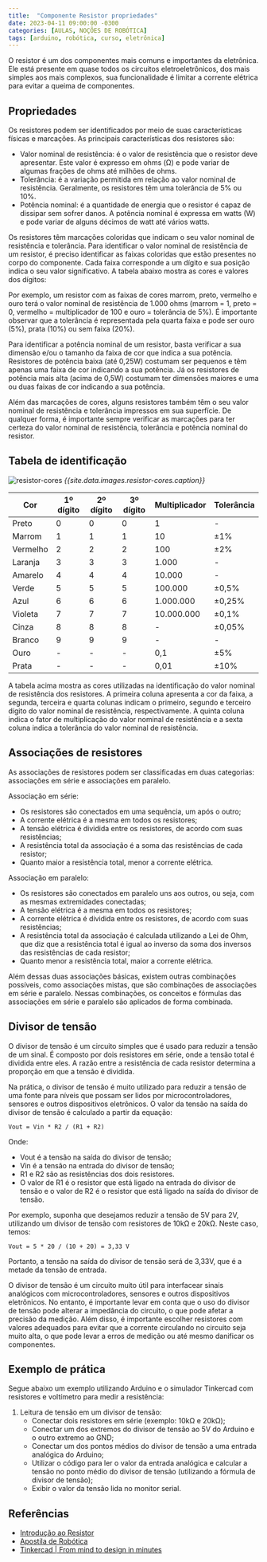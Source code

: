 ```yaml
---
title:  "Componente Resistor propriedades"
date: 2023-04-11 09:00:00 -0300
categories: [AULAS, NOÇÕES DE ROBÓTICA]
tags: [arduino, robótica, curso, eletrônica]
---
```

O resistor é um dos componentes mais comuns e importantes da eletrônica. Ele está presente em quase todos os circuitos eletroeletrônicos, dos mais simples aos mais complexos, sua funcionalidade é limitar a corrente elétrica para evitar a queima de componentes.

## Propriedades

Os resistores podem ser identificados por meio de suas características físicas e marcações. As principais características dos resistores são:

- Valor nominal de resistência: é o valor de resistência que o resistor deve apresentar. Este valor é expresso em ohms (Ω) e pode variar de algumas frações de ohms até milhões de ohms.
- Tolerância: é a variação permitida em relação ao valor nominal de resistência. Geralmente, os resistores têm uma tolerância de 5% ou 10%.
- Potência nominal: é a quantidade de energia que o resistor é capaz de dissipar sem sofrer danos. A potência nominal é expressa em watts (W) e pode variar de alguns décimos de watt até vários watts.

Os resistores têm marcações coloridas que indicam o seu valor nominal de resistência e tolerância. Para identificar o valor nominal de resistência de um resistor, é preciso identificar as faixas coloridas que estão presentes no corpo do componente. Cada faixa corresponde a um dígito e sua posição indica o seu valor significativo. A tabela abaixo mostra as cores e valores dos dígitos:

Por exemplo, um resistor com as faixas de cores marrom, preto, vermelho e ouro terá o valor nominal de resistência de 1.000 ohms (marrom = 1, preto = 0, vermelho = multiplicador de 100 e ouro = tolerância de 5%). É importante observar que a tolerância é representada pela quarta faixa e pode ser ouro (5%), prata (10%) ou sem faixa (20%).

Para identificar a potência nominal de um resistor, basta verificar a sua dimensão e/ou o tamanho da faixa de cor que indica a sua potência. Resistores de potência baixa (até 0,25W) costumam ser pequenos e têm apenas uma faixa de cor indicando a sua potência. Já os resistores de potência mais alta (acima de 0,5W) costumam ter dimensões maiores e uma ou duas faixas de cor indicando a sua potência.

Além das marcações de cores, alguns resistores também têm o seu valor nominal de resistência e tolerância impressos em sua superfície. De qualquer forma, é importante sempre verificar as marcações para ter certeza do valor nominal de resistência, tolerância e potência nominal do resistor.

## Tabela de identificação

![resistor-cores]({{site.data.images.resistor-cores.link}})
_{{site.data.images.resistor-cores.caption}}_

| Cor      | 1º dígito | 2º dígito | 3º dígito | Multiplicador | Tolerância |
| -------- | --------- | --------- | --------- | ------------- | ---------- |
| Preto    | 0         | 0         | 0         | 1             | -          |
| Marrom   | 1         | 1         | 1         | 10            | ±1%        |
| Vermelho | 2         | 2         | 2         | 100           | ±2%        |
| Laranja  | 3         | 3         | 3         | 1.000         | -          |
| Amarelo  | 4         | 4         | 4         | 10.000        | -          |
| Verde    | 5         | 5         | 5         | 100.000       | ±0,5%      |
| Azul     | 6         | 6         | 6         | 1.000.000     | ±0,25%     |
| Violeta  | 7         | 7         | 7         | 10.000.000    | ±0,1%      |
| Cinza    | 8         | 8         | 8         | -             | ±0,05%     |
| Branco   | 9         | 9         | 9         | -             | -          |
| Ouro     | -         | -         | -         | 0,1           | ±5%        |
| Prata    | -         | -         | -         | 0,01          | ±10%       |

A tabela acima mostra as cores utilizadas na identificação do valor nominal de resistência dos resistores. A primeira coluna apresenta a cor da faixa, a segunda, terceira e quarta colunas indicam o primeiro, segundo e terceiro dígito do valor nominal de resistência, respectivamente. A quinta coluna indica o fator de multiplicação do valor nominal de resistência e a sexta coluna indica a tolerância do valor nominal de resistência.

## Associações de resistores

As associações de resistores podem ser classificadas em duas categorias: associações em série e associações em paralelo.

Associação em série:

- Os resistores são conectados em uma sequência, um após o outro;
- A corrente elétrica é a mesma em todos os resistores;
- A tensão elétrica é dividida entre os resistores, de acordo com suas resistências;
- A resistência total da associação é a soma das resistências de cada resistor;
- Quanto maior a resistência total, menor a corrente elétrica.

Associação em paralelo:

- Os resistores são conectados em paralelo uns aos outros, ou seja, com as mesmas extremidades conectadas;
- A tensão elétrica é a mesma em todos os resistores;
- A corrente elétrica é dividida entre os resistores, de acordo com suas resistências;
- A resistência total da associação é calculada utilizando a Lei de Ohm, que diz que a resistência total é igual ao inverso da soma dos inversos das resistências de cada resistor;
- Quanto menor a resistência total, maior a corrente elétrica.

Além dessas duas associações básicas, existem outras combinações possíveis, como associações mistas, que são combinações de associações em série e paralelo. Nessas combinações, os conceitos e fórmulas das associações em série e paralelo são aplicados de forma combinada.

## Divisor de tensão

O divisor de tensão é um circuito simples que é usado para reduzir a tensão de um sinal. É composto por dois resistores em série, onde a tensão total é dividida entre eles. A razão entre a resistência de cada resistor determina a proporção em que a tensão é dividida.

Na prática, o divisor de tensão é muito utilizado para reduzir a tensão de uma fonte para níveis que possam ser lidos por microcontroladores, sensores e outros dispositivos eletrônicos. O valor da tensão na saída do divisor de tensão é calculado a partir da equação:

`Vout = Vin * R2 / (R1 + R2)`

Onde:

- Vout é a tensão na saída do divisor de tensão;
- Vin é a tensão na entrada do divisor de tensão;
- R1 e R2 são as resistências dos dois resistores.
- O valor de R1 é o resistor que está ligado na entrada do divisor de tensão e o valor de R2 é o resistor que está ligado na saída do divisor de tensão.

Por exemplo, suponha que desejamos reduzir a tensão de 5V para 2V, utilizando um divisor de tensão com resistores de 10kΩ e 20kΩ. Neste caso, temos:

`Vout = 5 * 20 / (10 + 20) = 3,33 V`

Portanto, a tensão na saída do divisor de tensão será de 3,33V, que é a metade da tensão de entrada.

O divisor de tensão é um circuito muito útil para interfacear sinais analógicos com microcontroladores, sensores e outros dispositivos eletrônicos. No entanto, é importante levar em conta que o uso do divisor de tensão pode alterar a impedância do circuito, o que pode afetar a precisão da medição. Além disso, é importante escolher resistores com valores adequados para evitar que a corrente circulando no circuito seja muito alta, o que pode levar a erros de medição ou até mesmo danificar os componentes.

## Exemplo de prática

Segue abaixo um exemplo utilizando Arduino e o simulador Tinkercad com resistores e voltímetro para medir a resistência:

1. Leitura de tensão em um divisor de tensão:
    - Conectar dois resistores em série (exemplo: 10kΩ e 20kΩ);
    - Conectar um dos extremos do divisor de tensão ao 5V do Arduino e o outro extremo ao GND;
    - Conectar um dos pontos médios do divisor de tensão a uma entrada analógica do Arduino;
    - Utilizar o código para ler o valor da entrada analógica e calcular a tensão no ponto médio do divisor de tensão (utilizando a fórmula de divisor de tensão);
    - Exibir o valor da tensão lida no monitor serial.

## Referências

- [Introdução ao Resistor](https://www.robocore.net/tutoriais/introducao-ao-resistor?gclid=Cj0KCQiAvqGcBhCJARIsAFQ5ke5csZCbd7AcW6RiUOMBBAIwMkWTIvSVTYuHujiVRcCe17A8WinaAuUaArQbEALw_wcB)
- [Apostila de Robótica]({{site.data.references.apostilas.informatica[3].link}})
- [Tinkercad | From mind to design in minutes](https://www.tinkercad.com/)
